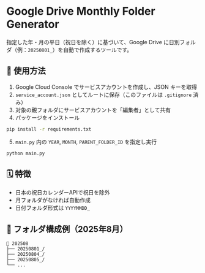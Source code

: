 
# Google Drive Monthly Folder Generator

指定した年・月の平日（祝日を除く）に基づいて、Google Drive に日別フォルダ（例：`20250801_`）を自動で作成するツールです。

## 🔧 使用方法

1. Google Cloud Console でサービスアカウントを作成し、JSON キーを取得
2. `service_account.json` としてルートに保存（このファイルは `.gitignore` 済み）
3. 対象の親フォルダにサービスアカウントを「編集者」として共有
4. パッケージをインストール

```bash
pip install -r requirements.txt
```

5. `main.py` 内の `YEAR`, `MONTH`, `PARENT_FOLDER_ID` を指定し実行

```bash
python main.py
```

## 🗓️ 特徴

- 日本の祝日カレンダーAPIで祝日を除外
- 月フォルダがなければ自動作成
- 日付フォルダ形式は `YYYYMMDD_`

## 📂 フォルダ構成例（2025年8月）

```
📁 202508
├── 20250801_/
├── 20250804_/
├── 20250805_/
└── ...
```
